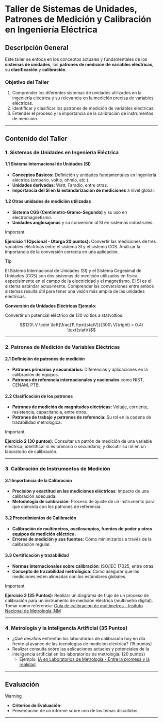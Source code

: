# Taller de Sistemas de Unidades, Patrones de Medición y Calibración en Ingeniería Eléctrica

## Descripción General
Este taller se enfoca en los conceptos actuales y fundamentales de los **sistemas de unidades**, los **patrones de medición de variables eléctricas**, su **clasificación** y **calibración**.

### Objetivo del Taller
1. Comprender los diferentes sistemas de unidades utilizados en la ingeniería eléctrica y su relevancia en la medición precisa de variables eléctricas.
2. Identificar y clasificar los patrones de medición de variables eléctricas.
3. Entender el proceso y la importancia de la calibración de instrumentos de medición.

---

## Contenido del Taller

### 1. Sistemas de Unidades en Ingeniería Eléctrica
#### 1.1 Sistema Internacional de Unidades (SI)
- **Conceptos Básicos:** Definición y unidades fundamentales en ingeniería eléctrica (amperio, voltio, ohmio, etc.).
- **Unidades derivadas:** Watt, Faradio, entre otras.
- **Importancia del SI en la estandarización de mediciones** a nivel global.

#### 1.2 Otras unidades de medición utilizadas
- **Sistema CGS (Centímetro-Gramo-Segundo)** y su uso en electromagnetismo.
- **Unidades anglosajonas** y su conversión al SI en sistemas industriales.

> [!IMPORTANT]
> **Ejercicio 1 (Opcional - Otorga 20 puntos):** Convertir las mediciones de tres variables eléctricas entre el sistema SI y el sistema CGS. Análizar la importancia de la conversión correcta en una aplicación.

> [!TIP]
> El Sistema Internacional de Unidades (SI) y el Sistema Cegesimal de Unidades (CGS) son dos sistemas de medición utilizados en física, especialmente en el campo de la electricidad y el magnetismo. El SI es el sistema estándar actualmente. Comprender las conversiones entre ambos sistemas resulta útil para tener una visión más amplia de las unidades eléctricas.
>
> 
>**Conversión de Unidades Eléctricas Ejemplo:**
> 
> Convertir un potencial eléctrico de 120 voltios a statvoltios.
> 
```math
120\ V \cdot \left(\frac{1\ \text{statV}}{300\ V}\right) = 0.4\ \text{statV}
```

---

### 2. Patrones de Medición de Variables Eléctricas
#### 2.1 Definición de patrones de medición
- **Patrones primarios y secundarios:** Diferencias y aplicaciones en la calibración de equipos.
- **Patrones de referencia internacionales y nacionales** como NIST, CENAM, PTB.

#### 2.2 Clasificación de los patrones
- **Patrones de medición de magnitudes eléctricas:** Voltaje, corriente, resistencia, capacitancia, entre otros.
- **Patrones de trabajo y patrones de referencia**: Su rol en la cadena de trazabilidad metrológica.

> [!IMPORTANT]
> **Ejercicio 2 (30 puntos):** Consultar un patrón de medición de una variable eléctrica, identificar si es primario o secundario, y discutir su rol en un laboratorio de calibración.

---

### 3. Calibración de Instrumentos de Medición
#### 3.1 Importancia de la Calibración
- **Precisión y exactitud en las mediciones eléctricas**: Impacto de una calibración adecuada.
- **Metodología de calibración**: Proceso de ajuste de un instrumento para que coincida con los patrones de referencia.

#### 3.2 Procedimientos de Calibración
- **Calibración de multímetros, osciloscopios, fuentes de poder y otros equipos de medición eléctrica.**
- **Errores de medición y sus fuentes:** Cómo minimizarlos a través de la calibración regular.

#### 3.3 Certificación y trazabilidad
- **Normas internacionales sobre calibración**: ISO/IEC 17025, entre otras.
- **Concepto de trazabilidad metrológica:** Cómo asegurar que las mediciones estén alineadas con los estándares globales.

> [!IMPORTANT]
> **Ejercicio 3 (35 Puntos):** Realizar un diagrama de flujo de un proceso de calibración para un instrumento de medición eléctrica (multímetro digital).
> Tomar como referencia:
> [Guía de calibración de multímetros - Insituto Nacional de Metrología INM](https://inm.gov.co/web/wp-content/uploads/2022/11/1_2022_Guia-para-la-Calibracion-de-MULTIMETROS-DIGITALES-4-5_6-50-000-CUENTAS-min.pdf) 

---

### 4. Metrología y la Inteligencia Artificial (35 Puntos)

- ¿Qué desafíos enfrentan los laboratorios de calibración hoy en día frente al avance de las tecnologías de medición eléctrica? (15 puntos)
- Realizar consulta sobre las aplicaciones actuales y potenciales de la inteligencia artificial en los laboratorios de metrología. (20 puntos)
  - Ejemplo: [IA en Laboratorios de Metrología - Entre la promesa y la realidad](https://www.linkedin.com/pulse/inteligencia-artificial-en-laboratorios-de-metrolog%C3%ADa-constantino-gptsf/)

---

## Evaluación
> [!WARNING]
> - **Criterios de Evaluación:**
> - Presentación de un informe sobre uno de los temas discutidos.

---


